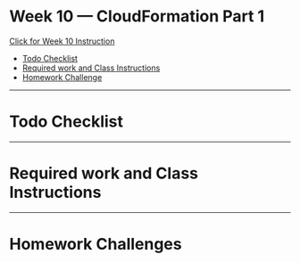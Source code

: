 # Week 10 — CloudFormation Part 1

[Click for Week 10 Instruction]()


- [Todo Checklist](#todo-checklist)
- [Required work and Class Instructions](#required-work-and-class-instructions)
- [Homework Challenge](#homework-challenges)

***
# Todo Checklist

***

# Required work and Class Instructions

***

# Homework Challenges